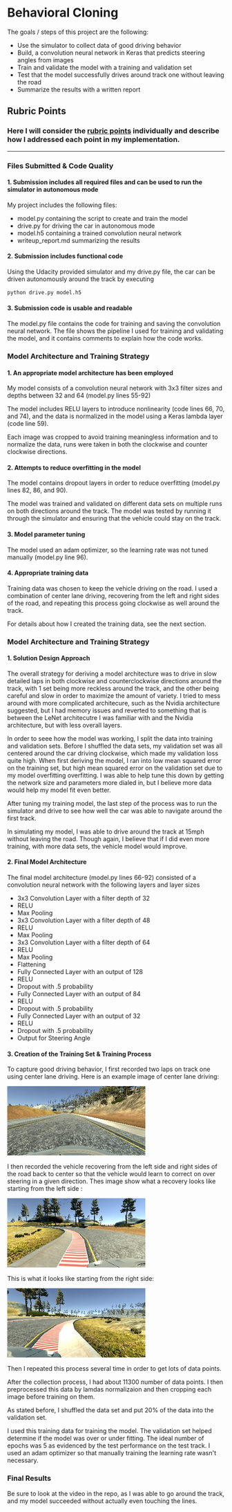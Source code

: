 # **Behavioral Cloning** 

The goals / steps of this project are the following:
* Use the simulator to collect data of good driving behavior
* Build, a convolution neural network in Keras that predicts steering angles from images
* Train and validate the model with a training and validation set
* Test that the model successfully drives around track one without leaving the road
* Summarize the results with a written report


[//]: # (Image References)

[image1]: ./examples/center1.png "Center"
[image2]: ./examples/left1.png "Recovery Image"
[image3]: ./examples/left2.png "Recovery Image"
[image4]: ./examples/right1.png "Recovery Image"
[image5]: ./examples/right2.png "Recovery Image"

## Rubric Points
### Here I will consider the [rubric points](https://review.udacity.com/#!/rubrics/432/view) individually and describe how I addressed each point in my implementation.  

---
### Files Submitted & Code Quality

#### 1. Submission includes all required files and can be used to run the simulator in autonomous mode

My project includes the following files:
* model.py containing the script to create and train the model
* drive.py for driving the car in autonomous mode
* model.h5 containing a trained convolution neural network 
* writeup_report.md summarizing the results

#### 2. Submission includes functional code
Using the Udacity provided simulator and my drive.py file, the car can be driven autonomously around the track by executing 
```sh
python drive.py model.h5
```

#### 3. Submission code is usable and readable

The model.py file contains the code for training and saving the convolution neural network. The file shows the pipeline I used for training and validating the model, and it contains comments to explain how the code works.

### Model Architecture and Training Strategy

#### 1. An appropriate model architecture has been employed

My model consists of a convolution neural network with 3x3 filter sizes and depths between 32 and 64 (model.py lines 55-92) 

The model includes RELU layers to introduce nonlinearity (code lines 66, 70, and 74), and the data is normalized in the model using a Keras lambda layer (code line 59).

Each image was cropped to avoid training meaningless information and to normalize the data, runs were taken in both the clockwise and counter clockwise directions.

#### 2. Attempts to reduce overfitting in the model

The model contains dropout layers in order to reduce overfitting (model.py lines 82, 86, and 90). 

The model was trained and validated on different data sets on multiple runs on both directions around the track. The model was tested by running it through the simulator and ensuring that the vehicle could stay on the track.

#### 3. Model parameter tuning

The model used an adam optimizer, so the learning rate was not tuned manually (model.py line 96).

#### 4. Appropriate training data

Training data was chosen to keep the vehicle driving on the road. I used a combination of center lane driving, recovering from the left and right sides of the road, and repeating this process going clockwise as well around the track.

For details about how I created the training data, see the next section. 

### Model Architecture and Training Strategy

#### 1. Solution Design Approach

The overall strategy for deriving a model architecture was to drive in slow detailed laps in both clockwise and counterclockwise directions around the track, with 1 set being more reckless around the track, and the other being careful and slow in order to maximize the amount of variety. I tried to mess around with more complicated architecure, such as the Nvidia architecture suggested, but I had memory issues and reverted to something that is between the LeNet architecutre I was familiar with and the Nvidia architecture, but with less overall layers.

In order to seee how the model was working, I split the data into training and validation sets. Before I shuffled the data sets, my validation set was all centered around the car driving clockwise, which made my validation loss quite high. When first deriving the model, I ran into low mean squared error on the training set, but high mean squared error on the validation set due to my model overfitting overfitting. I was able to help tune this down by getting the network size and parameters more dialed in, but I believe more data would help my model fit even better.

After tuning my training model, the last step of the process was to run the simulator and drive to see how well the car was able to navigate around the first track.

In simulating my model, I was able to drive around the track at 15mph without leaving the road. Though again, I believe that if I did even more training, with more data sets, the vehicle model would improve.

#### 2. Final Model Architecture

The final model architecture (model.py lines 66-92) consisted of a convolution neural network with the following layers and layer sizes 
- 3x3 Convolution Layer with a filter depth of 32
- RELU
- Max Pooling
- 3x3 Convolution Layer with a filter depth of 48
- RELU
- Max Pooling
- 3x3 Convolution Layer with a filter depth of 64
- RELU
- Max Pooling
- Flattening
- Fully Connected Layer with an output of 128
- RELU
- Dropout with .5 probability
- Fully Connected Layer with an output of 84
- RELU
- Dropout with .5 probability
- Fully Connected Layer with an output of 32
- RELU
- Dropout with .5 probability
- Output for Steering Angle

#### 3. Creation of the Training Set & Training Process

To capture good driving behavior, I first recorded two laps on track one using center lane driving. Here is an example image of center lane driving:

![alt text][image1]

I then recorded the vehicle recovering from the left side and right sides of the road back to center so that the vehicle would learn to correct on over steering in a given direction. Thes image show what a recovery looks like starting from the left side :

![alt text][image2]

This is what it looks like starting from the right side:

![alt text][image4]

Then I repeated this process several time in order to get lots of data points.


After the collection process, I had about 11300 number of data points. I then preprocessed this data by lamdas normalizaion and then cropping each image before training on them.

As stated before, I shuffled the data set and put 20% of the data into the validation set.

I used this training data for training the model. The validation set helped determine if the model was over or under fitting. The ideal number of epochs was 5 as evidenced by the test performance on the test track. I used an adam optimizer so that manually training the learning rate wasn't necessary.


### Final Results

Be sure to look at the video in the repo, as I was able to go around the track, and my model succeeded without actually even touching the lines.
